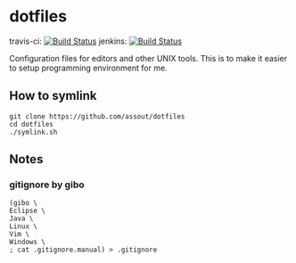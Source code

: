 # dotfiles

travis-ci: [![Build Status](https://travis-ci.org/assout/dotfiles.svg)](https://travis-ci.org/assout/dotfiles)
jenkins: [![Build Status](https://jenkins-assout.rhcloud.com/buildStatus/icon?job=dotfiles-statistics)](https://jenkins-assout.rhcloud.com/job/dotfiles-statistics/)

Configuration files for editors and other UNIX tools. This is to make it easier to setup programming environment for me.

## How to symlink

```
git clone https://github.com/assout/dotfiles
cd dotfiles
./symlink.sh
```

## Notes

### gitignore by gibo

    (gibo \
    Eclipse \
    Java \
    Linux \
    Vim \
    Windows \
    ; cat .gitignore.manual) > .gitignore



